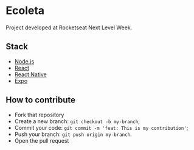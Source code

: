 # Ecoleta

Project developed at Rocketseat Next Level Week.

## Stack

- [Node.js](https://nodejs.org/en/)
- [React](https://reactjs.org)
- [React Native](https://facebook.github.io/react-native/)
- [Expo](https://expo.io/)

## How to contribute

- Fork that repository
- Create a new branch: `git checkout -b my-branch`;
- Commit your code: `git commit -m 'feat: This is my contribution'`;
- Push your branch: `git push origin my-branch`.
- Open the pull request
